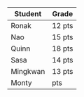 | Student | Grade |
|---------|-------|
| Ronak   | 12 pts|
| Nao     | 15 pts|
| Quinn   | 18 pts|
| Sasa    | 14 pts|
| Mingkwan| 13 pts|
| Monty | pts |
